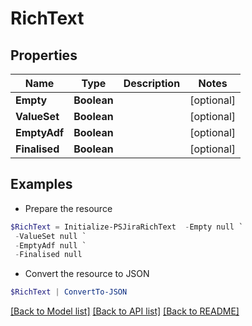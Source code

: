 # RichText
## Properties

Name | Type | Description | Notes
------------ | ------------- | ------------- | -------------
**Empty** | **Boolean** |  | [optional] 
**ValueSet** | **Boolean** |  | [optional] 
**EmptyAdf** | **Boolean** |  | [optional] 
**Finalised** | **Boolean** |  | [optional] 

## Examples

- Prepare the resource
```powershell
$RichText = Initialize-PSJiraRichText  -Empty null `
 -ValueSet null `
 -EmptyAdf null `
 -Finalised null
```

- Convert the resource to JSON
```powershell
$RichText | ConvertTo-JSON
```

[[Back to Model list]](../README.md#documentation-for-models) [[Back to API list]](../README.md#documentation-for-api-endpoints) [[Back to README]](../README.md)

